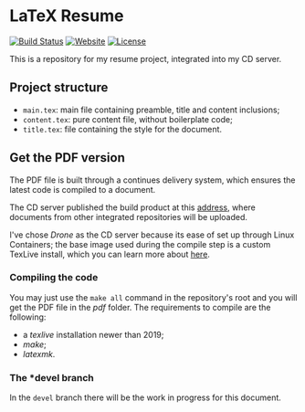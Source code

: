 # LaTeX Resume

[![Build Status](https://ci.procsiab.net/api/badges/Procsiab/latex-resume/status.svg)](https://ci.procsiab.net/Procsiab/latex-resume)
[![Website](https://img.shields.io/website?up_message=online&url=https%3A%2F%2Fbook.procsiab.net%2Florenzo_prosseda.pdf)](https://book.procsiab.net/lorenzo_prosseda.pdf)
[![License](https://img.shields.io/badge/license-GDPR-yellowgreen)](https://raw.githubusercontent.com/Procsiab/latex-resume/master/LICENSE)


This is a repository for my resume project, integrated into my CD server.

## Project structure

- `main.tex`: main file containing preamble, title and content inclusions;
- `content.tex`: pure content file, without boilerplate code;
- `title.tex`: file containing the style for the document.

## Get the PDF version

The PDF file is built through a continues delivery system, which ensures the latest code is compiled to a document.

The CD server published the build product at this [address](https://book.procsiab.net), where documents from other integrated repositories will be uploaded.

I've chose *Drone* as the CD server because its ease of set up through Linux Containers; the base image used during the compile step is a custom TexLive install, which you can learn more about [here](https://github.com/Procsiab/texlive-it).

### Compiling the code

You may just use the `make all` command in the repository's root and you will get the PDF file in the *pdf* folder. The requirements to compile are the following:
- a *texlive* installation newer than 2019;
- *make*;
- *latexmk*.

### The ***devel** branch

In the `devel` branch there will be the work in progress for this document.

